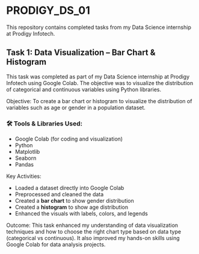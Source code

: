 # PRODIGY_DS_01
This repository contains completed tasks from my Data Science internship at Prodigy Infotech.
## Task 1: Data Visualization – Bar Chart & Histogram

This task was completed as part of my Data Science internship at Prodigy Infotech using Google Colab. The objective was to visualize the distribution of categorical and continuous variables using Python libraries.

 Objective:
To create a bar chart or histogram to visualize the distribution of variables such as age or gender in a population dataset.

### 🛠 Tools & Libraries Used:
- Google Colab (for coding and visualization)
- Python
- Matplotlib
- Seaborn
- Pandas

Key Activities:
- Loaded a dataset directly into Google Colab
- Preprocessed and cleaned the data
- Created a **bar chart** to show gender distribution
- Created a **histogram** to show age distribution
- Enhanced the visuals with labels, colors, and legends

 Outcome:
This task enhanced my understanding of data visualization techniques and how to choose the right chart type based on data type (categorical vs continuous). It also improved my hands-on skills using Google Colab for data analysis projects.
